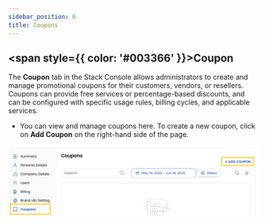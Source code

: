 ```yaml
---
sidebar_position: 6
title: Coupons
---
```


## <span style={{ color: '#003366' }}>Coupon</span>

The **Coupon** tab in the Stack Console allows administrators to create and manage promotional coupons for their customers, vendors, or resellers. Coupons can provide free services or percentage-based discounts, and can be configured with specific usage rules, billing cycles, and applicable services. 

- You can view and manage coupons here. To create a new coupon, click on **Add Coupon** on the right-hand side of the page.

![Coupon](images/coupon.png)